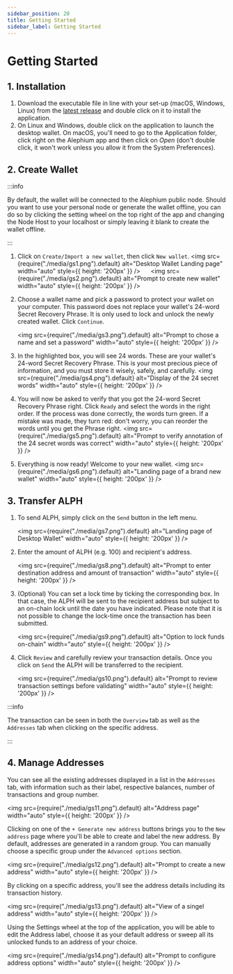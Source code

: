 ```yaml
---
sidebar_position: 20
title: Getting Started
sidebar_label: Getting Started
---
```


# Getting Started

## 1. Installation

1. Download the executable file in line with your set-up (macOS, Windows, Linux) from the [latest release](https://github.com/alephium/desktop-wallet/releases/tag/v1.4.0) and double click on it to install the application.
2. On Linux and Windows, double click on the application to launch the desktop wallet. On macOS, you'll need to go to the Application folder, click right on the Alephium app and then click on _Open_ (don't double click, it won't work unless you allow it from the System Preferences).

## 2. Create Wallet

:::info

By default, the wallet will be connected to the Alephium public node. Should you want to use your personal node or generate the wallet offline, you can do so by clicking the setting wheel on the top right of the app and changing the Node Host to your localhost or simply leaving it blank to create the wallet offline.

:::

1. Click on `Create/Import a new wallet`, then click `New wallet`.
   <img src={require("./media/gs1.png").default} alt="Desktop Wallet Landing page" width="auto" style={{ height: '200px' }} />
   &nbsp;&nbsp;&nbsp;&nbsp;
   <img src={require("./media/gs2.png").default} alt="Prompt to create new wallet" width="auto" style={{ height: '200px' }} />

2. Choose a wallet name and pick a password to protect your wallet on your computer. This password does not replace your wallet's 24-word Secret Recovery Phrase. It is only used to lock and unlock the newly created wallet.
   Click `Continue`.
   
   <img src={require("./media/gs3.png").default} alt="Prompt to chose a name and set a password" width="auto" style={{ height: '200px' }} />

3. In the highlighted box, you will see 24 words. These are your wallet's 24-word Secret Recovery Phrase. This is your most precious piece of information, and you must store it wisely, safely, and carefully.
   <img src={require("./media/gs4.png").default} alt="Display of the 24 secret words" width="auto" style={{ height: '200px' }} />

4. You will now be asked to verify that you got the 24-word Secret Recovery Phrase right. Click `Ready` and select the words in the right order. If the process was done correctly, the words turn green. If a mistake was made, they turn red: don't worry, you can reorder the words until you get the Phrase right.
   <img src={require("./media/gs5.png").default} alt="Prompt to verify annotation of the 24 secret words was correct" width="auto" style={{ height: '200px' }} />

5. Everything is now ready! Welcome to your new wallet.
   <img src={require("./media/gs6.png").default} alt="Landing page of a brand new wallet" width="auto" style={{ height: '200px' }} />

## 3. Transfer ALPH

1. To send ALPH, simply click on the `Send` button in the left menu.

   <img src={require("./media/gs7.png").default} alt="Landing page of Desktop Wallet" width="auto" style={{ height: '200px' }} />

2. Enter the amount of ALPH (e.g. 100) and recipient's address.

   <img src={require("./media/gs8.png").default} alt="Prompt to enter destination address and amount of transaction" width="auto" style={{ height: '200px' }} />

3. (Optional) You can set a lock time by ticking the corresponding box. In that case, the ALPH will be sent to the recipient address but subject to an on-chain lock until the date you have indicated. Please note that it is not possible to change the lock-time once the transaction has been submitted.

   <img src={require("./media/gs9.png").default} alt="Option to lock funds on-chain" width="auto" style={{ height: '200px' }} />

4. Click `Review` and carefully review your transaction details. Once you click on `Send` the ALPH will be transferred to the recipient.

   <img src={require("./media/gs10.png").default} alt="Prompt to review transaction settings before validating" width="auto" style={{ height: '200px' }} />

:::info

The transaction can be seen in both the `Overview` tab as well as the `Addresses` tab when clicking on the specific address.

:::

## 4. Manage Addresses

You can see all the existing addresses displayed in a list in the `Addresses` tab, with information such as their label, respective balances, number of transactions and group number.

<img src={require("./media/gs11.png").default} alt="Address page" width="auto" style={{ height: '200px' }} />

Clicking on one of the `+ Generate new address` buttons brings you to the `New address` page where you'll be able to create and label the new address. By default, addresses are generated in a random group. You can manually choose a specific group under the `Advanced options` section.

<img src={require("./media/gs12.png").default} alt="Prompt to create a new address" width="auto" style={{ height: '200px' }} />

By clicking on a specific address, you'll see the address details including its transaction history.

<img src={require("./media/gs13.png").default} alt="View of a singel address" width="auto" style={{ height: '200px' }} />

Using the Settings wheel at the top of the application, you will be able to edit the Address label, choose it as your default address or sweep all its unlocked funds to an address of your choice.

<img src={require("./media/gs14.png").default} alt="Prompt to configure address options" width="auto" style={{ height: '200px' }} />

